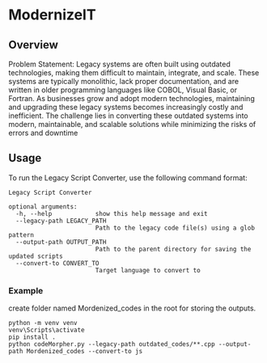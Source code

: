 # ModernizeIT

## Overview
Problem Statement:
Legacy systems are often built using outdated technologies, making them difficult to maintain, 
integrate, and scale. These systems are typically monolithic, lack proper documentation, and are 
written in older programming languages like COBOL, Visual Basic, or Fortran. As businesses 
grow and adopt modern technologies, maintaining and upgrading these legacy systems becomes 
increasingly costly and inefficient. The challenge lies in converting these outdated systems into 
modern, maintainable, and scalable solutions while minimizing the risks of errors and downtime

## Usage
To run the Legacy Script Converter, use the following command format:

```shell
Legacy Script Converter

optional arguments:
  -h, --help            show this help message and exit
  --legacy-path LEGACY_PATH
                        Path to the legacy code file(s) using a glob pattern
  --output-path OUTPUT_PATH
                        Path to the parent directory for saving the updated scripts
  --convert-to CONVERT_TO
                        Target language to convert to
```

### Example


create folder named Mordenized_codes in the root for storing the outputs.
```shell
python -m venv venv    
venv\Scripts\activate  
pip install .           
python codeMorpher.py --legacy-path outdated_codes/**.cpp --output-path Mordenized_codes --convert-to js
```

